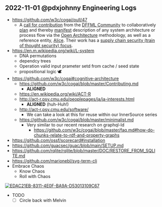 ## 2022-11-01 @pdxjohnny Engineering Logs

- https://github.com/w3c/cogai/pull/47
  - A [call for contribution](https://www.youtube.com/watch?v=THKMfJpPt8I&list=PLtzAOVTpO2jYt71umwc-ze6OmwwCIMnLw) from the [DFFML Community](https://github.com/intel/dffml/discussions/1406?sort=new) to collaboratively [plan](https://www.youtube.com/watch?v=UIT5Bl3sepk&list=PLtzAOVTpO2jYt71umwc-ze6OmwwCIMnLw) and thereby [manifest](https://github.com/intel/dffml/blob/main/docs/arch/0008-Manifest.md) description of any system architecture or process flow via the [Open Architecture](https://github.com/intel/dffml/blob/main/docs/arch/0009-Open-Architecture.rst) methodology, as well as a reference entity, [Alice](https://github.com/intel/dffml/tree/alice/entities/alice/). Their work has a [supply chain security (train of thought security) focus](https://github.com/intel/dffml/tree/alice/docs/tutorials/rolling_alice/0000_architecting_alice).
- https://en.m.wikipedia.org/wiki/L-system
  - DNA permutations
  - dependcy trees
  - Operation valid input prameter setd from cache / seed state
  - propositional logic 🕊️
- https://github.com/w3c/cogai#cognitive-architecture
  - https://github.com/w3c/cogai/blob/master/Contributing.md
    - **ALIGNED**
  - https://en.wikipedia.org/wiki/ACT-R
  - http://act-r.psy.cmu.edu/peoplepages/ja/ja-interests.html
    - **ALIGNED** (huh-Huh!)
  - http://act-r.psy.cmu.edu/software/
    - We can take a look at this for reuse within our InnerSource series
  - https://github.com/w3c/cogai/blob/master/minimalist.md
    - Very similar to our recent research on graphql-ld
      - https://github.com/w3c/cogai/blob/master/faq.md#how-do-chunks-relate-to-rdf-and-property-graphs
- https://github.com/ossf/scorecard#installation
- https://github.com/guacsec/guac/blob/main/SETUP.md
- https://github.com/rqlite/rqlite/blob/master/DOC/RESTORE_FROM_SQLITE.md
- https://github.com/marionebl/svg-term-cli
- Embrace Chaos
  - Know Chaos
  - Roll with Chaos

[![EDAC21EB-8311-4E0F-BA9A-D53013109C67](https://user-images.githubusercontent.com/5950433/199291178-7e89705d-f662-44cd-aa3e-e1a24eb61256.jpeg)](https://en.wikipedia.org/wiki/Sophia_(Gnosticism))

- TODO
  - [ ] Circle back with Melvin